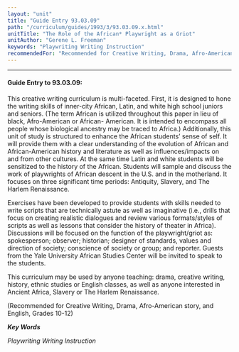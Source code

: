 ```yaml
---
layout: "unit"
title: "Guide Entry 93.03.09"
path: "/curriculum/guides/1993/3/93.03.09.x.html"
unitTitle: "The Role of the African* Playwright as a Griot"
unitAuthor: "Gerene L. Freeman"
keywords: "Playwriting Writing Instruction"
recommendedFor: "Recommended for Creative Writing, Drama, Afro-American story, and English, Grades 10-12"
---
```

<body>
<hr/>
<h4>
Guide Entry to 93.03.09:
</h4>
This creative writing curriculum is multi-faceted. First, it is designed to hone the writing skills of inner-city African, Latin, and white high school juniors and seniors. (The term African is utilized throughout this paper in lieu of black, Afro-American or African- American. It is intended to encompass all people whose biological ancestry may be traced to Africa.) Additionally, this unit of study is structured to enhance the African students’ sense of self. It will provide them with a clear understanding of the evolution of African and African-American history and literature as well as influences/impacts on and from other cultures. At the same time Latin and white students will be sensitized to the history of the African. Students will sample and discuss the work of playwrights of African descent in the U.S. and in the motherland. It focuses on three significant time periods: Antiquity, Slavery, and The Harlem Renaissance.
<p>
Exercises have been developed to provide students with skills needed to write scripts that are technically astute as well as imaginative (i.e., drills that focus on creating realistic dialogues and review various formats/styles of scripts as well as lessons that consider the history of theater in Africa). Discussions will be focused on the function of the playwright/griot as: spokesperson; observer; historian; designer of standards, values and direction of society; conscience of society or group; and reporter. Guests from the Yale University African Studies Center will be invited to speak to the students.
</p>
<p>
This curriculum may be used by anyone teaching: drama, creative writing, history, ethnic studies or English classes, as well as anyone interested in Ancient Africa, Slavery or The Harlem Renaissance.
</p>
<p>
(Recommended for Creative Writing, Drama, Afro-American story, and English, Grades 10-12)
</p>
<p>
<b>
<i>
Key Words
</i>
</b>
<br/>
</p>
<p>
<i>
Playwriting Writing Instruction
</i>
</p>
</body>